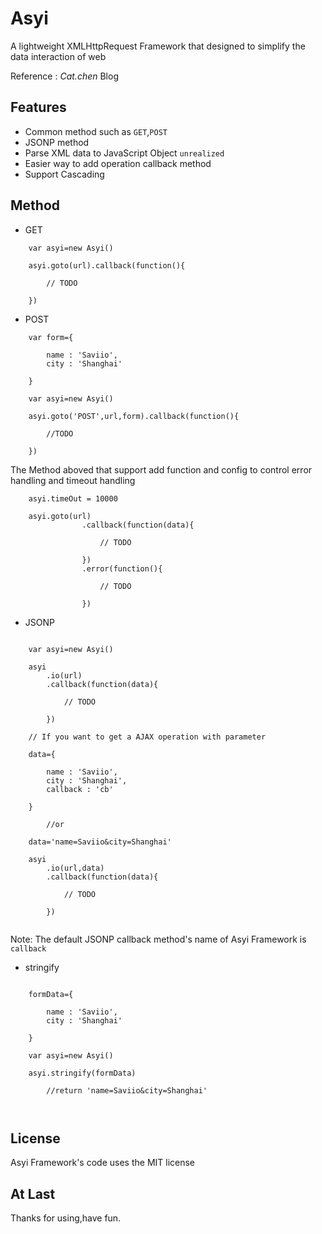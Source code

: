 Asyi
====

A lightweight XMLHttpRequest Framework that designed to simplify the data interaction of web 

Reference : *Cat.chen* Blog



## Features

* Common method such as `GET`,`POST`
* JSONP method 
* Parse XML data to JavaScript Object     `unrealized`
* Easier way to add operation callback method
* Support Cascading

## Method

* GET

```
	var asyi=new Asyi()

	asyi.goto(url).callback(function(){

		// TODO

	})
```

* POST

```
	var form={

		name : 'Saviio',
		city : 'Shanghai'

	}	

	var asyi=new Asyi()

	asyi.goto('POST',url,form).callback(function(){
		
		//TODO

	})

```

The Method aboved that support add function and config to control error handling and timeout handling

```
	asyi.timeOut = 10000

	asyi.goto(url)
				.callback(function(data){

					// TODO

				})
				.error(function(){

					// TODO

				})

```


* JSONP 

```
	
	var asyi=new Asyi()

	asyi
		.io(url)
		.callback(function(data){

			// TODO

		})

	// If you want to get a AJAX operation with parameter

	data={

		name : 'Saviio',
		city : 'Shanghai',
		callback : 'cb'  

	} 

	    //or

	data='name=Saviio&city=Shanghai'

	asyi
		.io(url,data)
		.callback(function(data){
			
			// TODO

		})


```
Note: The default JSONP callback method's name of Asyi Framework is ` callback `


* stringify

```
	
	formData={
		
		name : 'Saviio',
		city : 'Shanghai'

	}	

	var asyi=new Asyi()

	asyi.stringify(formData) 

		//return 'name=Saviio&city=Shanghai'



```


## License

Asyi Framework's code uses the MIT license

## At Last

Thanks for using,have fun.


